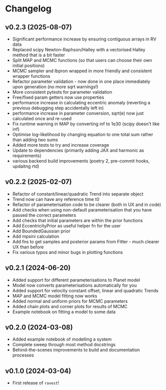 # Changelog

## v0.2.3 (2025-08-07)
- Significant performance increase by ensuring contiguous arrays in RV data
- Replaced scipy Newton-Raphson/Halley with a vectorised Halley method that is a bit faster
- Split MAP and MCMC functions (so that users can choose their own initial positions)
- MCMC sampler and lbpron wrapped in more friendly and consistent wrapper functions
- Refactor parameter validation - now done in one place immediately upon generation (no more sqrt warnings!)
- More consistent pytests for parameter validation
- Free/fixed param getters now use properties
- performance increase in calculating eccentric anomaly (reverting a previous debugging step accidentally left in)
- performance increase in parameter conversion, sqrt(e) now just calculated once and re-used
- Fix runtime warning in MAP by converting inf to 1e30 (scipy doesn't like inf)
- Optimise log-likelihood by changing equation to one total sum rather than adding two sums
- Added more tests to try and increase coverage
- Update to dependencies (primarily adding JAX and harmonic as requirements)
- various backend build improvements (poetry 2, pre-commit hooks, updaitng rtd)

## v0.2.2 (2025-02-07)
- Refactor of constant/linear/quadratic Trend into separate object
- Trend now can have any reference time t0
- Refactor of parameterisation code to be clearer (both in UX and in code)
- Add checks when using non-default parameterisation that you have passed the correct parameters
- Add checks that initial parameters are within the prior functions
- Add EccentricityPrior as useful helper fn for the user
- Add BoundedGaussian prior
- Add mpsini calculation
- Add fns to get samples and posterior params from Fitter - much clearer UX than before
- Fix various typos and minor bugs in plotting functions

## v0.2.1 (2024-06-20)

- Added support for different parameterisations to Planet model
- Model now converts parameterisations automatically for you
- Added support for velocity constant offset, linear and quadratic Trends
- MAP and MCMC model fitting now works
- Added normal and uniform priors for MCMC parameters
- Added chain plots and corner plots for results of MCMC
- Example notebook on fitting a model to some data

## v0.2.0 (2024-03-08)

- Added example notebook of modelling a system
- Complete sweep through most method docstrings
- Behind-the-scenes improvements to build and documentation processes

## v0.1.0 (2024-03-04)

- First release of `ravest`!

